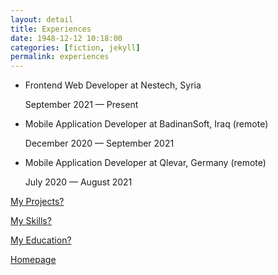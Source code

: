 ```yaml
---
layout: detail
title: Experiences
date: 1948-12-12 10:18:00
categories: [fiction, jekyll]
permalink: experiences
---
```


- Frontend Web Developer at Nestech, Syria

  September 2021 — Present

- Mobile Application Developer at BadinanSoft, Iraq (remote)

  December 2020 — September 2021

- Mobile Application Developer at Qlevar, Germany (remote)

  July 2020 — August 2021

[My Projects?](../projects)

[My Skills?](../skills)

[My Education?](../education)

[Homepage](../../)
